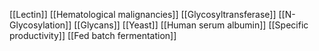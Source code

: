[[Lectin]]
[[Hematological malignancies]]
[[Glycosyltransferase]]
[[N-Glycosylation]]
[[Glycans]]
[[Yeast]]
[[Human serum albumin]]
[[Specific productivity]]
[[Fed batch fermentation]]
